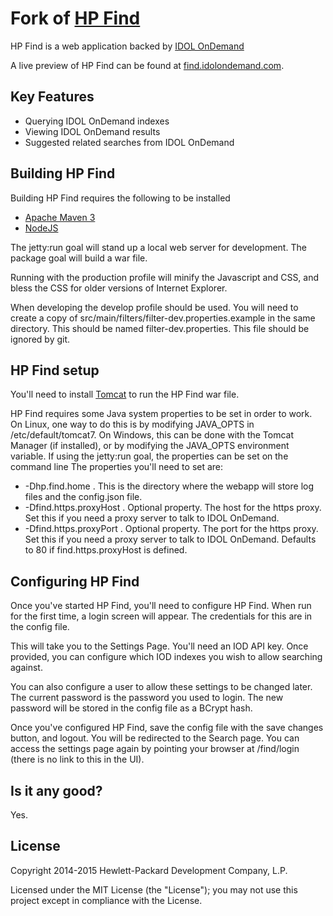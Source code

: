 # Fork of [HP Find](https://github.com/hpautonomy/find)

HP Find is a web application backed by [IDOL OnDemand](https://www.idolondemand.com)

A live preview of HP Find can be found at [find.idolondemand.com](http://find.idolondemand.com).

## Key Features
* Querying IDOL OnDemand indexes
* Viewing IDOL OnDemand results
* Suggested related searches from IDOL OnDemand

## Building HP Find
Building HP Find requires the following to be installed

* [Apache Maven 3](http://maven.apache.org)
* [NodeJS](http://nodejs.org)

The jetty:run goal will stand up a local web server for development. The package goal will build a war file.

Running with the production profile will minify the Javascript and CSS, and bless the CSS for older versions of Internet Explorer.

When developing the develop profile should be used. You will need to create a copy of src/main/filters/filter-dev.properties.example in the same directory.
This should be named filter-dev.properties. This file should be ignored by git.

## HP Find setup
You'll need to install [Tomcat](http://tomcat.apache.org) to run the HP Find war file.

HP Find requires some Java system properties to be set in order to work.
On Linux, one way to do this is by modifying JAVA_OPTS in /etc/default/tomcat7.
On Windows, this can be done with the Tomcat Manager (if installed), or by modifying the JAVA_OPTS environment variable.
If using the jetty:run goal, the properties can be set on the command line
The properties you'll need to set are:

* -Dhp.find.home . This is the directory where the webapp will store log files and the config.json file.
* -Dfind.https.proxyHost . Optional property. The host for the https proxy. Set this if you need a proxy server to talk to IDOL OnDemand.
* -Dfind.https.proxyPort . Optional property. The port for the https proxy. Set this if you need a proxy server to talk to IDOL OnDemand. Defaults to 80 if find.https.proxyHost is defined.

## Configuring HP Find
Once you've started HP Find, you'll need to configure HP Find. When run for the first time, a login screen will appear. The credentials for this are in the config file.

This will take you to the Settings Page. You'll need an IOD API key. Once provided, you can configure which IOD indexes you wish to allow searching against.

You can also configure a user to allow these settings to be changed later. The current password is the password you used to login.
The new password will be stored in the config file as a BCrypt hash.

Once you've configured HP Find, save the config file with the save changes button, and logout. You will be redirected to the Search page. You can access the settings page again by pointing your browser at /find/login (there is no link to this in the UI).

## Is it any good?
Yes.

## License
Copyright 2014-2015 Hewlett-Packard Development Company, L.P.

Licensed under the MIT License (the "License"); you may not use this project except in compliance with the License.
